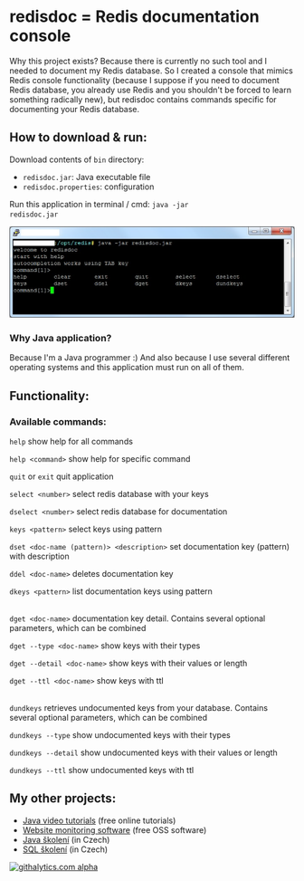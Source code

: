 <h1>redisdoc = Redis documentation console</h1>

Why this project exists? Because there is currently no such tool and I needed to document my Redis database.
So I created a console that mimics Redis console functionality (because I suppose if you need to document 
Redis database, you already use Redis and you shouldn't be forced to learn something radically new), but 
redisdoc contains commands specific for documenting your Redis database.

<h2>How to download & run:</h2> 
Download contents of <code>bin</code> directory:

<ul>
	<li><code>redisdoc.jar</code>: Java executable file</li>
	<li><code>redisdoc.properties</code>: configuration</li>
</ul>

Run this application in terminal / cmd: <code>java -jar redisdoc.jar</code>

<img src='redisdoc.jpg' />

<h3>Why Java application?</h3>
Because I'm a Java programmer :) And also because I use several different 
operating systems and this application must run on all of them.

<h2>Functionality:</h2>

<h3>Available commands:</h3>
<code>help</code> show help for all commands

<code>help &lt;command&gt;</code> show help for specific command

<code>quit</code> or <code>exit</code> quit application

<code>select &lt;number&gt;</code> select redis database with your keys

<code>dselect &lt;number&gt;</code> select redis database for documentation

<code>keys &lt;pattern&gt;</code> select keys using pattern

<code>dset &lt;doc-name (pattern)&gt; &lt;description&gt;</code> set documentation key (pattern) with description

<code>ddel &lt;doc-name&gt;</code> deletes documentation key

<code>dkeys &lt;pattern&gt;</code> list documentation keys using pattern
<br><br>


<code>dget &lt;doc-name&gt;</code>
documentation key detail. Contains several optional parameters, which can be combined

<code>dget --type &lt;doc-name&gt;</code>
show keys with their types

<code>dget --detail &lt;doc-name&gt;</code>
show keys with their values or length

<code>dget --ttl &lt;doc-name&gt;</code>
show keys with ttl
<br><br>


<code>dundkeys</code>
retrieves undocumented keys from your database. Contains several optional parameters, which can be combined

<code>dundkeys --type</code>
show undocumented keys with their types

<code>dundkeys --detail</code>
show undocumented keys with their values or length

<code>dundkeys --ttl</code>
show undocumented keys with ttl


<h2>My other projects:</h2>
<ul>
	<li><a href="http://www.javavids.com" target="_blank" title="Java video tutorials">Java video tutorials</a> (free online tutorials)</li>
	<li><a href="http://sitemonitoring.sourceforge.net/" target="_blank" title="Website monitoring software">Website monitoring software</a> (free OSS software)</li>
	<li><a href="http://www.java-skoleni.cz" target="_blank" title="Java školení">Java školení</a> (in Czech)</li>
	<li><a href="http://www.sql-skoleni.cz" target="_blank" title="Java školení">SQL školení</a> (in Czech)</li>
</ul>

[![githalytics.com alpha](https://cruel-carlota.pagodabox.com/ca1907b4162bb2126ce8e51e1d618cf2 "githalytics.com")](http://githalytics.com/jirkapinkas/redisdoc)